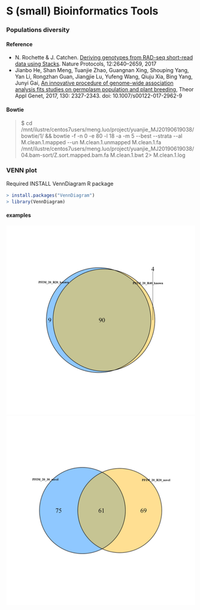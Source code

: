 #  S (small) Bioinformatics Tools

### Populations diversity 

#### Reference

- N. Rochette & J. Catchen. [Deriving genotypes from RAD-seq short-read data using Stacks](https://www.nature.com/articles/nprot.2017.123). Nature Protocols, 12:2640–2659, 2017
- Jianbo He, Shan Meng, Tuanjie Zhao, Guangnan Xing, Shouping Yang, Yan Li, Rongzhan Guan, Jiangjie Lu, Yufeng Wang, Qiuju Xia, Bing Yang, Junyi Gai, [An innovative procedure of genome-wide association analysis fits studies on germplasm population and plant breeding](https://link.springer.com/article/10.1007%2Fs00122-017-2962-9), Theor Appl Genet, 2017, 130: 2327-2343. doi: 10.1007/s00122-017-2962-9

#### Bowtie
> $ cd /mnt/ilustre/centos7users/meng.luo/project/yuanjie_MJ20190619038/bowtie/1/ && bowtie -f -n 0 -e 80 -l 18 -a -m 5 --best --strata --al M.clean.1.mapped --un M.clean.1.unmapped M.clean.1.fa /mnt/ilustre/centos7users/meng.luo/project/yuanjie_MJ20190619038/04.bam-sort/Z.sort.mapped.bam.fa M.clean.1.bwt 2> M.clean.1.log

### VENN plot

Required INSTALL VennDiagram R package 
 ```r
> install.packages("VennDiagram")
> library(VennDiagram)
```
#### examples

![venn 1](VENN/Fig/0001.jpg "venn1")
![venn 2](VENN/Fig/0002.jpg "venn2")
